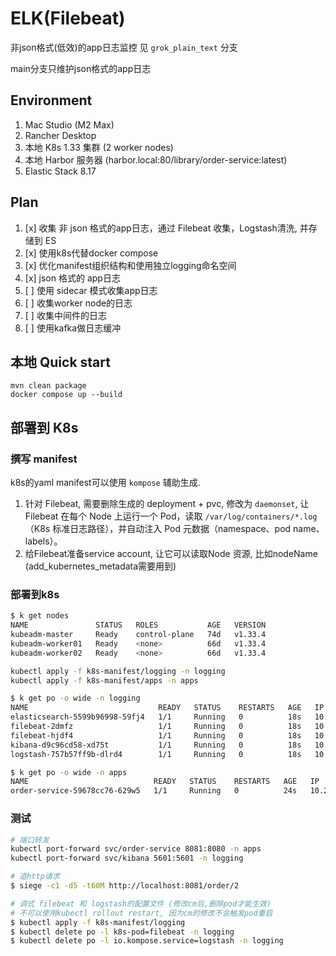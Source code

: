 
# ELK(Filebeat)

非json格式(低效)的app日志监控 见 `grok_plain_text` 分支

main分支只维护json格式的app日志

## Environment
1. Mac Studio (M2 Max)
2. Rancher Desktop
3. 本地 K8s 1.33 集群 (2 worker nodes)
4. 本地 Harbor 服务器 (harbor.local:80/library/order-service:latest)
5. Elastic Stack 8.17

## Plan
1. [x] 收集 非 json 格式的app日志，通过 Filebeat 收集，Logstash清洗, 并存储到 ES
2. [x] 使用k8s代替docker compose
3. [x] 优化manifest组织结构和使用独立logging命名空间
4. [x] json 格式的 app日志
5. [ ] 使用 sidecar 模式收集app日志
6. [ ] 收集worker node的日志
7. [ ] 收集中间件的日志
8. [ ] 使用kafka做日志缓冲

## 本地 Quick start
```shell
mvn clean package
docker compose up --build   
```

## 部署到 K8s

### 撰写 manifest
k8s的yaml manifest可以使用 `kompose` 辅助生成.

1. 针对 Filebeat, 需要删除生成的 deployment + pvc, 修改为 `daemonset`, 让 Filebeat 在每个 Node 上运行一个 Pod，读取 `/var/log/containers/*.log`（K8s 标准日志路径），并自动注入 Pod 元数据（namespace、pod name、labels）。
2. 给Filebeat准备service account, 让它可以读取Node 资源, 比如nodeName (add_kubernetes_metadata需要用到)


### 部署到k8s

```sh
$ k get nodes
NAME               STATUS   ROLES           AGE   VERSION
kubeadm-master     Ready    control-plane   74d   v1.33.4
kubeadm-worker01   Ready    <none>          66d   v1.33.4
kubeadm-worker02   Ready    <none>          66d   v1.33.4

kubectl apply -f k8s-manifest/logging -n logging
kubectl apply -f k8s-manifest/apps -n apps

$ k get po -o wide -n logging
NAME                             READY   STATUS    RESTARTS   AGE   IP             NODE               
elasticsearch-5599b96998-59fj4   1/1     Running   0          18s   10.244.1.220   kubeadm-worker01  
filebeat-2dmfz                   1/1     Running   0          18s   10.244.1.217   kubeadm-worker01 
filebeat-hjdf4                   1/1     Running   0          18s   10.244.2.164   kubeadm-worker02
kibana-d9c96cd58-xd75t           1/1     Running   0          18s   10.244.2.165   kubeadm-worker02 
logstash-757b57ff9b-dlrd4        1/1     Running   0          18s   10.244.1.218   kubeadm-worker01

$ k get po -o wide -n apps
NAME                            READY   STATUS    RESTARTS   AGE   IP             NODE             
order-service-59678cc76-629w5   1/1     Running   0          24s   10.244.2.166   kubeadm-worker02
```

### 测试

```sh
# 端口转发
kubectl port-forward svc/order-service 8081:8080 -n apps
kubectl port-forward svc/kibana 5601:5601 -n logging

# 造http请求
$ siege -c1 -d5 -t60M http://localhost:8081/order/2

# 调式 filebeat 和 logstash的配置文件 (修改cm后,删除pod才能生效)
# 不可以使用kubectl rollout restart, 因为cm的修改不会触发pod重启
$ kubectl apply -f k8s-manifest/logging
$ kubectl delete po -l k8s-pod=filebeat -n logging
$ kubectl delete po -l io.kompose.service=logstash -n logging
```